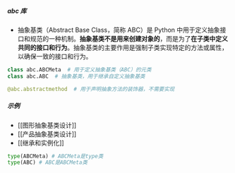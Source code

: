 ##### abc 库
- 抽象基类（Abstract Base Class，简称 ABC）是 Python 中用于定义抽象接口和规范的一种机制。**抽象基类不是用来创建对象的**，而是为了**在子类中定义共同的接口和行为**。抽象基类的主要作用是强制子类实现特定的方法或属性，以确保一致的接口和行为。
```python
class abc.ABCMeta  # 用于定义抽象基类（ABC）的元类
class abc.ABC  # 抽象基类，用于继承自定义抽象基类

@abc.abstractmethod  # 用于声明抽象方法的装饰器，不需要实现
```
##### 示例
- [[图形抽象基类设计]]
- [[产品抽象基类设计]]
- [[继承和实例化]]
```python
type(ABCMeta) # ABCMeta是type类
type(ABC) # ABC是ABCMeta类
```
